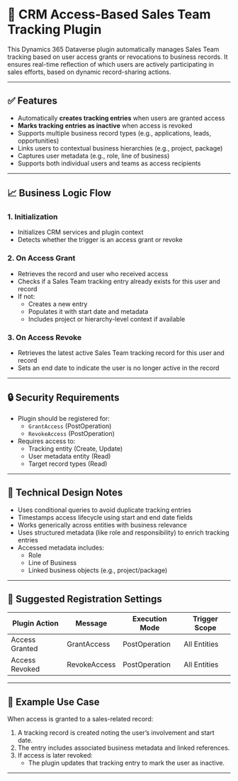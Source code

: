
# 🔁 CRM Access-Based Sales Team Tracking Plugin

This Dynamics 365 Dataverse plugin automatically manages Sales Team tracking based on user access grants or revocations to business records. It ensures real-time reflection of which users are actively participating in sales efforts, based on dynamic record-sharing actions.

---

## ✅ Features

- Automatically **creates tracking entries** when users are granted access
- **Marks tracking entries as inactive** when access is revoked
- Supports multiple business record types (e.g., applications, leads, opportunities)
- Links users to contextual business hierarchies (e.g., project, package)
- Captures user metadata (e.g., role, line of business)
- Supports both individual users and teams as access recipients

---

## 📈 Business Logic Flow

### 1. **Initialization**
- Initializes CRM services and plugin context
- Detects whether the trigger is an access grant or revoke

### 2. **On Access Grant**
- Retrieves the record and user who received access
- Checks if a Sales Team tracking entry already exists for this user and record
- If not:
  - Creates a new entry
  - Populates it with start date and metadata
  - Includes project or hierarchy-level context if available

### 3. **On Access Revoke**
- Retrieves the latest active Sales Team tracking record for this user and record
- Sets an end date to indicate the user is no longer active in the record

---

## 🔒 Security Requirements

- Plugin should be registered for:
  - `GrantAccess` (PostOperation)
  - `RevokeAccess` (PostOperation)
- Requires access to:
  - Tracking entity (Create, Update)
  - User metadata entity (Read)
  - Target record types (Read)

---

## 🧠 Technical Design Notes

- Uses conditional queries to avoid duplicate tracking entries
- Timestamps access lifecycle using start and end date fields
- Works generically across entities with business relevance
- Uses structured metadata (like role and responsibility) to enrich tracking entries
- Accessed metadata includes:
  - Role
  - Line of Business
  - Linked business objects (e.g., project/package)

---

## 📁 Suggested Registration Settings

| Plugin Action     | Message      | Execution Mode | Trigger Scope |
|-------------------|--------------|----------------|---------------|
| Access Granted    | GrantAccess  | PostOperation  | All Entities  |
| Access Revoked    | RevokeAccess | PostOperation  | All Entities  |

---

## 🧪 Example Use Case

When access is granted to a sales-related record:

1. A tracking record is created noting the user’s involvement and start date.
2. The entry includes associated business metadata and linked references.
3. If access is later revoked:
   - The plugin updates that tracking entry to mark the user as inactive.

---


